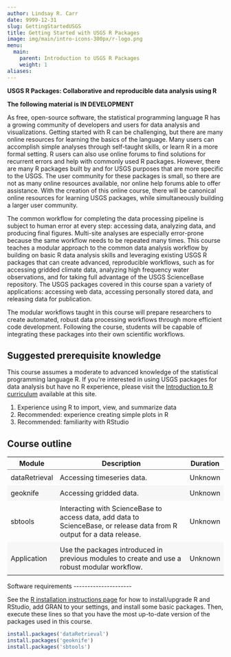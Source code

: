 ```yaml
---
author: Lindsay R. Carr
date: 9999-12-31
slug: GettingStartedUSGS
title: Getting Started with USGS R Packages
image: img/main/intro-icons-300px/r-logo.png
menu:
  main:
    parent: Introduction to USGS R Packages
    weight: 1
aliases: 
---
```

**USGS R Packages: Collaborative and reproducible data analysis using R**

**The following material is IN DEVELOPMENT**

As free, open-source software, the statistical programming language R has a growing community of developers and users for data analysis and visualizations. Getting started with R can be challenging, but there are many online resources for learning the basics of the language. Many users can accomplish simple analyses through self-taught skills, or learn R in a more formal setting. R users can also use online forums to find solutions for recurrent errors and help with commonly used R packages. However, there are many R packages built by and for USGS purposes that are more specific to the USGS. The user community for these packages is small, so there are not as many online resources available, nor online help forums able to offer assistance. With the creation of this online course, there will be canonical online resources for learning USGS packages, while simultaneously building a larger user community.

The common workflow for completing the data processing pipeline is subject to human error at every step: accessing data, analyzing data, and producing final figures. Multi-site analyses are especially error-prone because the same workflow needs to be repeated many times. This course teaches a modular approach to the common data analysis workflow by building on basic R data analysis skills and leveraging existing USGS R packages that can create advanced, reproducible workflows, such as for accessing gridded climate data, analyzing high frequency water observations, and for taking full advantage of the USGS ScienceBase repository. The USGS packages covered in this course span a variety of applications: accessing web data, accessing personally stored data, and releasing data for publication.

The modular workflows taught in this course will prepare researchers to create automated, robust data processing workflows through more efficient code development. Following the course, students will be capable of integrating these packages into their own scientific workflows.

Suggested prerequisite knowledge
--------------------------------

This course assumes a moderate to advanced knowledge of the statistical programming language R. If you're interested in using USGS packages for data analysis but have no R experience, please visit the [Introduction to R curriculum](/intro-curriculum) available at this site.

1.  Experience using R to import, view, and summarize data
2.  Recommended: experience creating simple plots in R
3.  Recommended: familiarity with RStudio

Course outline
--------------

<!--html_preserve-->
<table class="gmisc_table" style="border-collapse: collapse; margin-top: 1em; margin-bottom: 1em;">
<thead>
<tr>
<th style="border-bottom: 1px solid grey; border-top: 2px solid grey; text-align: center;">
Module
</th>
<th style="border-bottom: 1px solid grey; border-top: 2px solid grey; text-align: center;">
Description
</th>
<th style="border-bottom: 1px solid grey; border-top: 2px solid grey; text-align: center;">
Duration
</th>
</tr>
</thead>
<tbody>
<tr>
<td style="padding-bottom: 0.5em; padding-right: 0.5em; padding-top: 0.5em; text-align: left;">
dataRetrieval
</td>
<td style="padding-bottom: 0.5em; padding-right: 0.5em; padding-top: 0.5em; text-align: left;">
Accessing timeseries data.
</td>
<td style="padding-bottom: 0.5em; padding-right: 0.5em; padding-top: 0.5em; text-align: left;">
Unknown
</td>
</tr>
<tr style="background-color: #f7f7f7;">
<td style="padding-bottom: 0.5em; padding-right: 0.5em; padding-top: 0.5em; background-color: #f7f7f7; text-align: left;">
geoknife
</td>
<td style="padding-bottom: 0.5em; padding-right: 0.5em; padding-top: 0.5em; background-color: #f7f7f7; text-align: left;">
Accessing gridded data.
</td>
<td style="padding-bottom: 0.5em; padding-right: 0.5em; padding-top: 0.5em; background-color: #f7f7f7; text-align: left;">
Unknown
</td>
</tr>
<tr>
<td style="padding-bottom: 0.5em; padding-right: 0.5em; padding-top: 0.5em; text-align: left;">
sbtools
</td>
<td style="padding-bottom: 0.5em; padding-right: 0.5em; padding-top: 0.5em; text-align: left;">
Interacting with ScienceBase to access data, add data to ScienceBase, or release data from R output for a data release.
</td>
<td style="padding-bottom: 0.5em; padding-right: 0.5em; padding-top: 0.5em; text-align: left;">
Unknown
</td>
</tr>
<tr style="background-color: #f7f7f7;">
<td style="padding-bottom: 0.5em; padding-right: 0.5em; padding-top: 0.5em; background-color: #f7f7f7; border-bottom: 2px solid grey; text-align: left;">
Application
</td>
<td style="padding-bottom: 0.5em; padding-right: 0.5em; padding-top: 0.5em; background-color: #f7f7f7; border-bottom: 2px solid grey; text-align: left;">
Use the packages introduced in previous modules to create and use a robust modular workflow.
</td>
<td style="padding-bottom: 0.5em; padding-right: 0.5em; padding-top: 0.5em; background-color: #f7f7f7; border-bottom: 2px solid grey; text-align: left;">
Unknown
</td>
</tr>
</tbody>
</table>
<!--/html_preserve-->
Software requirements
---------------------

See the [R installation instructions page](/installr) for how to install/upgrade R and RStudio, add GRAN to your settings, and install some basic packages. Then, execute these lines so that you have the most up-to-date version of the packages used in this course.

``` r
install.packages('dataRetrieval')
install.packages('geoknife')
install.packages('sbtools')
```
